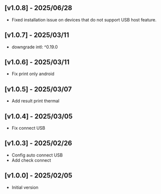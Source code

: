 ## [v1.0.8] - 2025/06/28
* Fixed installation issue on devices that do not support USB host feature.
## [v1.0.7] - 2025/03/11
* downgrade   intl: ^0.19.0
## [v1.0.6] - 2025/03/11
* Fix print only android
## [v1.0.5] - 2025/03/07
* Add result print thermal
## [v1.0.4] - 2025/03/05
* Fix connect USB
## [v1.0.3] - 2025/02/26
* Config auto connect USB
* Add check connect

## [v1.0.0] - 2025/02/05

* Initial version
